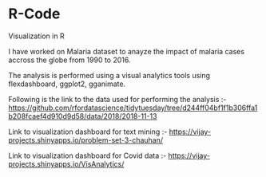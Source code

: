 # R-Code
Visualization in R

I have worked on Malaria dataset to anayze the impact of malaria cases accross the globe from 1990 to 2016.

The analysis is performed using a visual analytics tools using flexdashboard, ggplot2, gganimate.

Following is the link to the data used for performing the analysis :-
https://github.com/rfordatascience/tidytuesday/tree/d244ff04bf1f1b306ffa1b208fcaef4d910d9d58/data/2018/2018-11-13


Link to visualization dashboard for text mining :- 
https://vijay-projects.shinyapps.io/problem-set-3-chauhan/

Link to visualization dashboard for Covid data :-
https://vijay-projects.shinyapps.io/VisAnalytics/
